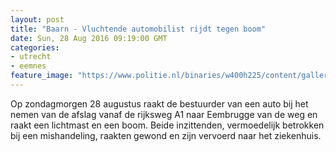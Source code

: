 ```yaml
---
layout: post
title: "Baarn - Vluchtende automobilist rijdt tegen boom"
date: Sun, 28 Aug 2016 09:19:00 GMT
categories: 
- utrecht 
- eemnes 
feature_image: "https://www.politie.nl/binaries/w400h225/content/gallery/politie/stockfotos/partners-o.a.-brandweer-ambulance/politieman-en-ambulancebroeder.jpg"
---
```


Op zondagmorgen 28 augustus raakt de bestuurder van een auto bij het nemen van de afslag vanaf de rijksweg A1 naar Eembrugge van de weg en raakt een lichtmast en een boom. Beide inzittenden, vermoedelijk betrokken bij een mishandeling, raakten gewond en zijn vervoerd naar het ziekenhuis.
